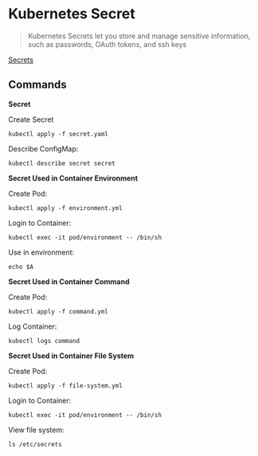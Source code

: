# Kubernetes Secret

> Kubernetes Secrets let you store and manage sensitive information, such as passwords, OAuth tokens, and ssh keys

[Secrets](https://kubernetes.io/docs/concepts/configuration/secret/)

## Commands

**Secret**

Create Secret

```
kubectl apply -f secret.yaml
```

Describe ConfigMap:

```
kubectl describe secret secret
```

**Secret Used in Container Environment**

Create Pod:

```
kubectl apply -f environment.yml
```

Login to Container:

```
kubectl exec -it pod/environment -- /bin/sh
```

Use in environment:

```
echo $A
```

**Secret Used in Container Command**

Create Pod:

```
kubectl apply -f command.yml
```

Log Container:

```
kubectl logs command
```

**Secret Used in Container File System** 

Create Pod:

```
kubectl apply -f file-system.yml
```

Login to Container:

```
kubectl exec -it pod/environment -- /bin/sh
```

View file system:

```
ls /etc/secrets
```


